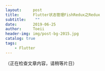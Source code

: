 ```yaml
---
layout:     post
title:      Flutter状态管理FishRedux之Redux
subtitle:    ""
date:       2019-06-25
author:     Toeii
header-img: img/post-bg-2015.jpg
catalog: true
tags:
    - Flutter
---
```


（正在检查文章内容，请稍等片日）

<!-- ## 前言
Fish Redux 是一个基于 Redux 数据管理的组装式 flutter 应用框架， 它特别适用于构建中大型的复杂应用。
它的特点是配置式组装。 一方面我们将一个大的页面，对视图和数据层层拆解为互相独立的 Component|Adapter，上层负责组装，下层负责实现； 另一方面将 Component|Adapter 拆分为 View，Reducer，Effect 等相互独立的上下文无关函数。
所以它会非常干净，易维护，易协作。
Fish Redux 的灵感主要来自于 Redux， Elm， Dva 这样的优秀框架。而 Fish Redux 站在巨人的肩膀上，将集中，分治，复用，隔离做的更进一步。

## 思考
我为什么要用Fish Redux？

## 集成过程


## 总结 -->



